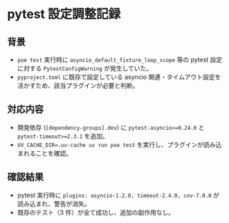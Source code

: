 # pytest 設定調整記録

## 背景
- `poe test` 実行時に `asyncio_default_fixture_loop_scope` 等の pytest 設定に対する `PytestConfigWarning` が発生していた。
- `pyproject.toml` に既存で設定している asyncio 関連・タイムアウト設定を活かすため、該当プラグインが必要と判断。

## 対応内容
- 開発依存 (`[dependency-groups].dev`) に `pytest-asyncio>=0.24.0` と `pytest-timeout>=2.3.1` を追加。
- `UV_CACHE_DIR=.uv-cache uv run poe test` を実行し、プラグインが読み込まれることを確認。

## 確認結果
- pytest 実行時に `plugins: asyncio-1.2.0, timeout-2.4.0, cov-7.0.0` が読み込まれ、警告が消失。
- 既存のテスト（3 件）が全て成功し、追加の副作用なし。

